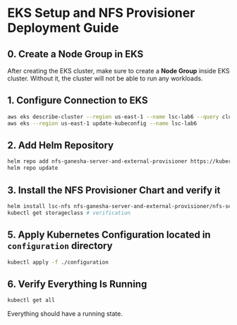 # EKS Setup and NFS Provisioner Deployment Guide

## 0. Create a Node Group in EKS

After creating the EKS cluster, make sure to create a **Node Group** inside EKS cluster. Without it, the cluster will not be able to run any workloads.

## 1. Configure Connection to EKS

```bash
aws eks describe-cluster --region us-east-1 --name lsc-lab6 --query cluster.status
aws eks --region us-east-1 update-kubeconfig --name lsc-lab6
```

## 2. Add Helm Repository

```bash
helm repo add nfs-ganesha-server-and-external-provisioner https://kubernetes-sigs.github.io/nfs-ganesha-server-and-external-provisioner
helm repo update
```

## 3. Install the NFS Provisioner Chart and verify it

```bash
helm install lsc-nfs nfs-ganesha-server-and-external-provisioner/nfs-server-provisioner --set storageClass.name=nfs --set storageClass.defaultClass=true
kubectl get storageclass # verification
```

## 5. Apply Kubernetes Configuration located in `configuration` directory

```bash
kubectl apply -f ./configuration
```

## 6. Verify Everything Is Running

```bash
kubectl get all
```

Everything should have a running state.